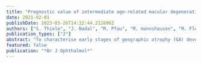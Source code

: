 ```yaml
---
title: "Prognostic value of intermediate age-related macular degeneration phenotypes for geographic atrophy progression"
date: 2021-02-01
publishDate: 2023-03-26T14:32:44.212896Z
authors: ["S. Thiele", "J. Nadal", "M. Pfau", "M. mannshausen", "M. Fleckenstein", "F. G. Holz", "M. Schmid", "S. Schmitz-Valckenberg"]
publication_types: ["2"]
abstract: "To characterise early stages of geographic atrophy (GA) development in age-related macular degeneration (AMD) and to determine the prognostic value of structural precursor lesions in eyes with intermediate (i) AMD on the subsequent GA progression. in fundus autofluorescence images) were retrospectively identified based on multimodal imaging and evaluated for association with the subsequent GA enlargement rates (square-root transformed, sqrt). A linear mixed-effects model was used to account for the hierarchical nature of the data with a Tukey post hoc test to assess the impact of the local precursor on the subsequent GA progression rate. SE) mm/year. The results indicate the prognostic relevance of iAMD phenotyping for subsequent GA progression highlighting the role of structural AMD features across different AMD stages."
featured: false
publication: "*Br J Ophthalmol*"
---
```


